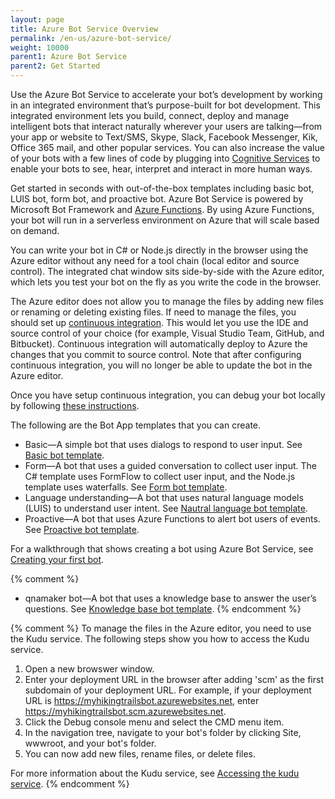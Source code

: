 ```yaml
---
layout: page
title: Azure Bot Service Overview
permalink: /en-us/azure-bot-service/
weight: 10000
parent1: Azure Bot Service
parent2: Get Started
---
```


Use the Azure Bot Service to accelerate your bot’s development by working in an integrated environment that’s purpose-built for bot development. This integrated environment lets you build, connect, deploy and manage intelligent bots that interact naturally wherever your users are talking&mdash;from your app or website to Text/SMS, Skype, Slack, Facebook Messenger, Kik, Office 365 mail, and other popular services. You can also increase the value of your bots with a few lines of code by plugging into [Cognitive Services](/en-us/bot-intelligence/getting-started/) to enable your bots to see, hear, interpret and interact in more human ways.

Get started in seconds with out-of-the-box templates including basic bot, LUIS bot, form bot, and proactive bot. Azure Bot Service is powered by Microsoft Bot Framework and [Azure Functions](http://go.microsoft.com/fwlink/?linkID=747839). By using Azure Functions, your bot will run in a serverless environment on Azure that will scale based on demand.

You can write your bot in C# or Node.js directly in the browser using the Azure editor without any need for a tool chain (local editor and source control). The integrated chat window sits side-by-side with the Azure editor, which lets you test your bot on the fly as you write the code in the browser. 

The Azure editor does not allow you to manage the files by adding new files or renaming or deleting existing files. If need to manage the files, you should set up [continuous integration](/en-us/azure-bot-service/manage/setting-up-continuous-integration/). This would let you use the IDE and source control of your choice (for example, Visual Studio Team, GitHub, and Bitbucket). Continuous integration will automatically deploy to Azure the changes that you commit to source control. Note that after configuring continuous integration, you will no longer be able to update the bot in the Azure editor.

Once you have setup continuous integration, you can debug your bot locally by following [these instructions](/en-us/azure-bot-service/manage/debug/).

The following are the Bot App templates that you can create.

- Basic&mdash;A simple bot that uses dialogs to respond to user input. See [Basic bot template](/en-us/azure-bot-service/templates/basic).
- Form&mdash;A bot that uses a guided conversation to collect user input. The C# template uses FormFlow to collect user input, and the Node.js template uses waterfalls. See [Form bot template](/en-us/azure-bot-service/templates/form).
- Language understanding&mdash;A bot that uses natural language models (LUIS) to understand user intent. See [Nautral language bot template](/en-us/azure-bot-service/templates/luis).
- Proactive&mdash;A bot that uses Azure Functions to alert bot users of events. See [Proactive bot template](/en-us/azure-bot-service/templates/proactive).

For a walkthrough that shows creating a bot using Azure Bot Service, see [Creating your first bot](/en-us/azure-bot-service/build/first-bot/).

{% comment %}
- qnamaker bot&mdash;A bot that uses a knowledge base to answer the user’s questions. See [Knowledge base bot template](/en-us/azure-bot-service/templates/qna). 
{% endcomment %}

{% comment %}
To manage the files in the Azure editor, you need to use the Kudu service. The following steps show you how to access the Kudu service.

1. Open a new browswer window.
2. Enter your deployment URL in the browser after adding 'scm' as the first subdomain of your deployment URL. For example, if your deployment URL is https://myhikingtrailsbot.azurewebsites.net, enter https://myhikingtrailsbot.scm.azurewebsites.net.
3. Click the Debug console menu and select the CMD menu item.
4. In the navigation tree, navigate to your bot's folder by clicking Site, wwwroot, and your bot's folder.
5. You can now add new files, rename files, or delete files. 

 For more information about the Kudu service, see [Accessing the kudu service](https://github.com/projectkudu/kudu/wiki/Accessing-the-kudu-service). 
 {% endcomment %}